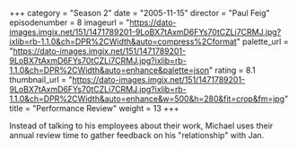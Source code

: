 +++
category = "Season 2"
date = "2005-11-15"
director = "Paul Feig"
episodenumber = 8
imageurl = "https://dato-images.imgix.net/151/1471789201-9LoBX7tAxmD6FYs70tCZLi7CRMJ.jpg?ixlib=rb-1.1.0&ch=DPR%2CWidth&auto=compress%2Cformat"
palette_url = "https://dato-images.imgix.net/151/1471789201-9LoBX7tAxmD6FYs70tCZLi7CRMJ.jpg?ixlib=rb-1.1.0&ch=DPR%2CWidth&auto=enhance&palette=json"
rating = 8.1
thumbnail_url = "https://dato-images.imgix.net/151/1471789201-9LoBX7tAxmD6FYs70tCZLi7CRMJ.jpg?ixlib=rb-1.1.0&ch=DPR%2CWidth&auto=enhance&w=500&h=280&fit=crop&fm=jpg"
title = "Performance Review"
weight = 13
+++

Instead of talking to his employees about their work, Michael uses their annual review time to gather feedback on his "relationship" with Jan.